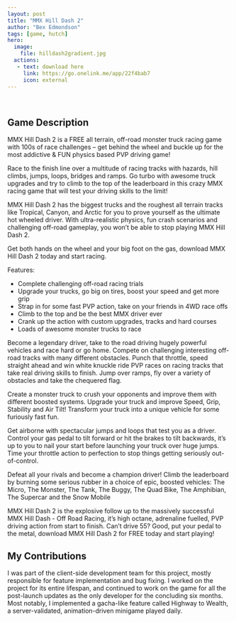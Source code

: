 ```yaml
---
layout: post
title: "MMX Hill Dash 2"
author: "Bex Edmondson"
tags: [game, hutch]
hero:
  image: 
    file: hilldash2gradient.jpg
  actions:
   - text: download here
     link: https://go.onelink.me/app/22f4bab7
     icon: external
---
```


&nbsp;

## Game Description

MMX Hill Dash 2 is a FREE all terrain, off-road monster truck racing game with 100s of race challenges – get behind the wheel and buckle up for the most addictive & FUN physics based PVP driving game!

Race to the finish line over a multitude of racing tracks with hazards, hill climbs, jumps, loops, bridges and ramps. Go turbo with awesome truck upgrades and try to climb to the top of the leaderboard in this crazy MMX racing game that will test your driving skills to the limit!

MMX Hill Dash 2 has the biggest trucks and the roughest all terrain tracks like Tropical, Canyon, and Arctic for you to prove yourself as the ultimate hot wheeled driver. With ultra-realistic physics, fun crash scenarios and challenging off-road gameplay, you won’t be able to stop playing MMX Hill Dash 2.

Get both hands on the wheel and your big foot on the gas, download MMX Hill Dash 2 today and start racing.

Features:
* Complete challenging off-road racing trials
* Upgrade your trucks, go big on tires, boost your speed and get more grip
* Strap in for some fast PVP action, take on your friends in 4WD race offs
* Climb to the top and be the best MMX driver ever
* Crank up the action with custom upgrades, tracks and hard courses
* Loads of awesome monster trucks to race

Become a legendary driver, take to the road driving hugely powerful vehicles and race hard or go home. Compete on challenging interesting off-road tracks with many different obstacles. Punch that throttle, speed straight ahead and win white knuckle ride PVP races on racing tracks that take real driving skills to finish. Jump over ramps, fly over a variety of obstacles and take the chequered flag.

Create a monster truck to crush your opponents and improve them with different boosted systems. Upgrade your truck and improve Speed, Grip, Stability and Air Tilt! Transform your truck into a unique vehicle for some furiously fast fun.

Get airborne with spectacular jumps and loops that test you as a driver. Control your gas pedal to tilt forward or hit the brakes to tilt backwards, it’s up to you to nail your start before launching your truck over huge jumps. Time your throttle action to perfection to stop things getting seriously out-of-control.

Defeat all your rivals and become a champion driver! Climb the leaderboard by burning some serious rubber in a choice of epic, boosted vehicles: The Micro, The Monster, The Tank, The Buggy, The Quad Bike, The Amphibian, The Supercar and the Snow Mobile

MMX Hill Dash 2 is the explosive follow up to the massively successful MMX Hill Dash - Off Road Racing, it’s high octane, adrenaline fuelled, PVP driving action from start to finish. Can’t drive 55? Good, put your pedal to the metal, download MMX Hill Dash 2 for FREE today and start playing!

## My Contributions

I was part of the client-side development team for this project, mostly responsible for feature implementation and bug fixing. I worked on the project for its entire lifespan, and continued to work on the game for all the post-launch updates as the only developer for the concluding six months. Most notably, I implemented a gacha-like feature called Highway to Wealth, a server-validated, animation-driven minigame played daily.